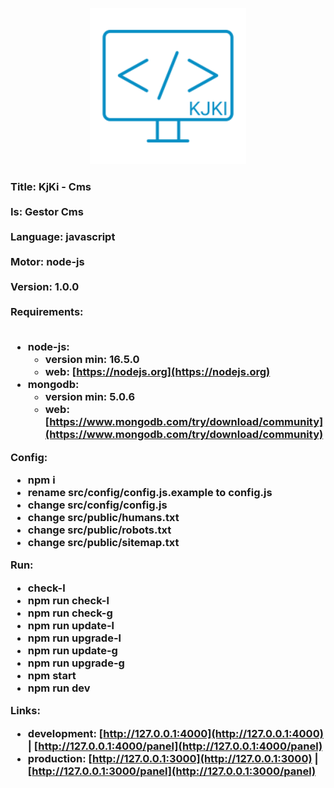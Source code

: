 <p align="center">
  <img width="250" height="250" src="https://github.com/kjkicompany/kjki-cms/blob/main/src/public/assets/img/logo.png">
</p>
<h3>
Title: KjKi - Cms
<br><br>
Is: Gestor Cms
<br><br>
Language: javascript
<br><br>
Motor: node-js
<br><br>
Version: 1.0.0
<br><br>
Requirements:
<br><br>

-   node-js:
    -   version min: 16.5.0
    -   web: [https://nodejs.org](https://nodejs.org)
-   mongodb:
    -   version min: 5.0.6
    -   web: [https://www.mongodb.com/try/download/community](https://www.mongodb.com/try/download/community)

Config:

-   npm i
-   rename src/config/config.js.example to config.js
-   change src/config/config.js
-   change src/public/humans.txt
-   change src/public/robots.txt
-   change src/public/sitemap.txt

Run:

-   check-l
-   npm run check-l
-   npm run check-g
-   npm run update-l
-   npm run upgrade-l
-   npm run update-g
-   npm run upgrade-g
-   npm start
-   npm run dev

Links:

-   development: [http://127.0.0.1:4000](http://127.0.0.1:4000) | [http://127.0.0.1:4000/panel](http://127.0.0.1:4000/panel)
-   production: [http://127.0.0.1:3000](http://127.0.0.1:3000) | [http://127.0.0.1:3000/panel](http://127.0.0.1:3000/panel)
</h3>
